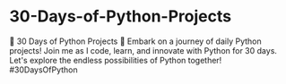 # 30-Days-of-Python-Projects
🐍 30 Days of Python Projects 🚀  Embark on a journey of daily Python projects! Join me as I code, learn, and innovate with Python for 30 days. Let's explore the endless possibilities of Python together! #30DaysOfPython
